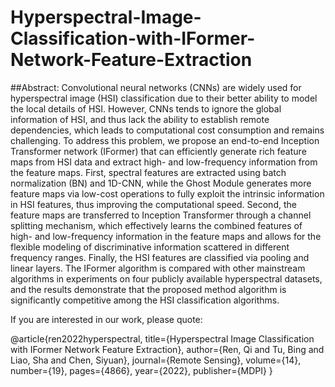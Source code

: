 # Hyperspectral-Image-Classification-with-IFormer-Network-Feature-Extraction

##Abstract:
Convolutional neural networks (CNNs) are widely used for hyperspectral image (HSI) classification due to their better ability to model the local details of HSI. However, CNNs tends to ignore the global information of HSI, and thus lack the ability to establish remote dependencies, which leads to computational cost consumption and remains challenging. To address this problem, we propose an end-to-end Inception Transformer network (IFormer) that can efficiently generate rich feature maps from HSI data and extract high- and low-frequency information from the feature maps. First, spectral features are extracted using batch normalization (BN) and 1D-CNN, while the Ghost Module generates more feature maps via low-cost operations to fully exploit the intrinsic information in HSI features, thus improving the computational speed. Second, the feature maps are transferred to Inception Transformer through a channel splitting mechanism, which effectively learns the combined features of high- and low-frequency information in the feature maps and allows for the flexible modeling of discriminative information scattered in different frequency ranges. Finally, the HSI features are classified via pooling and linear layers. The IFormer algorithm is compared with other mainstream algorithms in experiments on four publicly available hyperspectral datasets, and the results demonstrate that the proposed method algorithm is significantly competitive among the HSI classification algorithms.

If you are interested in our work, please quote:

@article{ren2022hyperspectral,
  title={Hyperspectral Image Classification with IFormer Network Feature Extraction},
  author={Ren, Qi and Tu, Bing and Liao, Sha and Chen, Siyuan},
  journal={Remote Sensing},
  volume={14},
  number={19},
  pages={4866},
  year={2022},
  publisher={MDPI}
}
